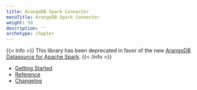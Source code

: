 ```yaml
---
title: ArangoDB Spark Connector
menuTitle: ArangoDB Spark Connector
weight: 50
description: ''
archetype: chapter
---
```

{{< info >}}
This library has been deprecated in favor of the new [ArangoDB Datasource for Apache Spark](../arangodb-datasource-for-apache-spark.md).
{{< /info >}}

- [Getting Started](getting-started.md)
- [Reference](reference/_index.md)
- [Changelog](https://github.com/arangodb/arangodb-spark-connector/blob/master/ChangeLog.md#readme)

